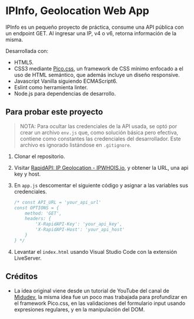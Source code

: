 # IPInfo, Geolocation Web App

IPInfo es un pequeño proyecto de práctica, consume una API pública con un endpoint GET. Al ingresar una IP, v4 o v6, retorna información de la misma.

Desarrollada con:

- HTML5.
- CSS3 mediante [Pico.css](https://picocss.com/), un framework de CSS mínimo enfocado a el uso de HTML semántico, que además incluye un diseño responsive.
- Javascript Vanilla siguiendo ECMAScript6.
- Eslint como herramienta linter.
- Node.js para dependencias de desarrollo.

## Para probar este proyecto

> NOTA: Para ocultar las credenciales de la API usada, se optó por crear un archivo `env.js` que, como solución básica pero efectiva, contiene como constantes las credenciales del desarrollador. Este archivo es ignorado listándose en `.gitignore`.

1. Clonar el repositorio.
2. Visitar [RapidAPI: IP Geolocation - IPWHOIS.io](https://rapidapi.com/xakageminato/api/ip-geolocation-ipwhois-io), y obtener la URL, una api key y host.
3. En `app.js` descomentar el siguiente código y asignar a las variables sus credenciales.

    ```JavaScript
    /* const API_URL = 'your_api_url'
    const OPTIONS = {
        method: 'GET',
        headers: {
            'X-RapidAPI-Key': 'your_api_key',
            'X-RapidAPI-Host': 'your_api_host'
        }
    } */
    ```

4. Levantar el `index.html` usando Visual Studio Code con la extensión LiveServer.

## Créditos

- La idea original viene desde un tutorial de YouTube del canal de [Midudev](https://youtu.be/6AMKwVcpYTk?feature=shared), la misma idea fue un poco mas trabajada para profundizar en el framework Pico.css, en las validaciones del formulario input usando expresiones regulares, y en la manipulación del DOM.
